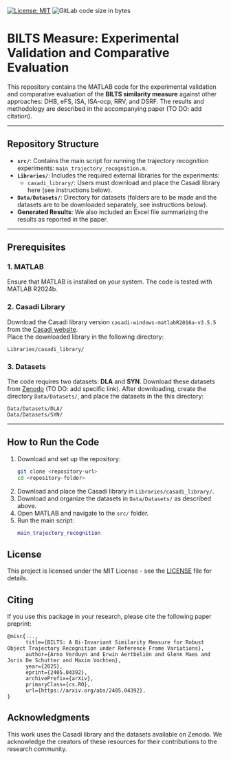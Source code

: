 [![License: MIT](https://img.shields.io/badge/License-MIT-blue.svg)](https://opensource.org/licenses/MIT)
![GitLab code size in bytes](https://img.shields.io/badge/code%20size-120KB-brightgreen)

# BILTS Measure: Experimental Validation and Comparative Evaluation

This repository contains the MATLAB code for the experimental validation and comparative evaluation of the **BILTS similarity measure** against other approaches: DHB, eFS, ISA, ISA-ocp, RRV, and DSRF. The results and methodology are described in the accompanying paper (TO DO: add citation).

---

## Repository Structure
- **`src/`**: Contains the main script for running the trajectory recognition experiments: `main_trajectory_recognition.m`.
- **`Libraries/`**: Includes the required external libraries for the experiments:
  - `casadi_library/`: Users must download and place the Casadi library here (see instructions below).
- **`Data/Datasets/`**: Directory for datasets (folders are to be made and the datasets are to be downloaded separately, see instructions below).
- **Generated Results**: We also included an Excel file summarizing the results as reported in the paper.

---

## Prerequisites

### 1. MATLAB
Ensure that MATLAB is installed on your system. The code is tested with MATLAB R2024b.

### 2. Casadi Library
Download the Casadi library version `casadi-windows-matlabR2016a-v3.5.5` from the [Casadi website](https://web.casadi.org/get/).  
Place the downloaded library in the following directory:

```
Libraries/casadi_library/
```

### 3. Datasets
The code requires two datasets: **DLA** and **SYN**. Download these datasets from [Zenodo](https://zenodo.org/) (TO DO: add specific link). After downloading, create the directory `Data/Datasets/`, and place the datasets in the this directory:

```
Data/Datasets/DLA/
Data/Datasets/SYN/
```

---

## How to Run the Code

1. Download and set up the repository:
   ```bash
   git clone <repository-url>
   cd <repository-folder>
   ```
2. Download and place the Casadi library in `Libraries/casadi_library/`.
3. Download and organize the datasets in `Data/Datasets/` as described above.
4. Open MATLAB and navigate to the `src/` folder.
5. Run the main script:
   ```matlab
   main_trajectory_recognition
   ```

## License

This project is licensed under the MIT License - see the [LICENSE](LICENSE) file for details.

## Citing

If you use this package in your research, please cite the following paper preprint:

```
@misc{...,
      title={BILTS: A Bi-Invariant Similarity Measure for Robust Object Trajectory Recognition under Reference Frame Variations}, 
      author={Arno Verduyn and Erwin Aertbeliën and Glenn Maes and Joris De Schutter and Maxim Vochten},
      year={2025},
      eprint={2405.04392},
      archivePrefix={arXiv},
      primaryClass={cs.RO},
      url={https://arxiv.org/abs/2405.04392}, 
}
```

## Acknowledgments
This work uses the Casadi library and the datasets available on Zenodo. We acknowledge the creators of these resources for their contributions to the research community.


